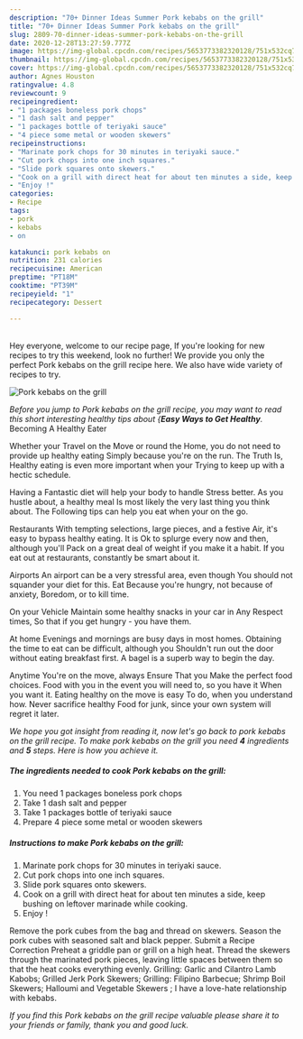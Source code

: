 ```yaml
---
description: "70+ Dinner Ideas Summer Pork kebabs on the grill"
title: "70+ Dinner Ideas Summer Pork kebabs on the grill"
slug: 2809-70-dinner-ideas-summer-pork-kebabs-on-the-grill
date: 2020-12-28T13:27:59.777Z
image: https://img-global.cpcdn.com/recipes/5653773382320128/751x532cq70/pork-kebabs-on-the-grill-recipe-main-photo.jpg
thumbnail: https://img-global.cpcdn.com/recipes/5653773382320128/751x532cq70/pork-kebabs-on-the-grill-recipe-main-photo.jpg
cover: https://img-global.cpcdn.com/recipes/5653773382320128/751x532cq70/pork-kebabs-on-the-grill-recipe-main-photo.jpg
author: Agnes Houston
ratingvalue: 4.8
reviewcount: 9
recipeingredient:
- "1 packages boneless pork chops"
- "1 dash salt and pepper"
- "1 packages bottle of teriyaki sauce"
- "4 piece some metal or wooden skewers"
recipeinstructions:
- "Marinate pork chops for 30 minutes in teriyaki sauce."
- "Cut pork chops into one inch squares."
- "Slide pork squares onto skewers."
- "Cook on a grill with direct heat for about ten minutes a side, keep bushing on leftover marinade while cooking."
- "Enjoy !"
categories:
- Recipe
tags:
- pork
- kebabs
- on

katakunci: pork kebabs on 
nutrition: 231 calories
recipecuisine: American
preptime: "PT18M"
cooktime: "PT39M"
recipeyield: "1"
recipecategory: Dessert

---
```

<br>
Hey everyone, welcome to our recipe page, If you're looking for new recipes to try this weekend, look no further! We provide you only the perfect Pork kebabs on the grill recipe here. We also have wide variety of recipes to try.
<br>


![Pork kebabs on the grill](https://img-global.cpcdn.com/recipes/5653773382320128/751x532cq70/pork-kebabs-on-the-grill-recipe-main-photo.jpg)

<i>Before you jump to Pork kebabs on the grill recipe, you may want to read this short interesting healthy tips about {<strong>Easy Ways to Get Healthy</strong>.</i>
Becoming A Healthy Eater

Whether your Travel on the Move or round the
Home, you do not need to provide up healthy eating
Simply because you're on the run. The Truth Is,
Healthy eating is even more important when your
Trying to keep up with a hectic schedule.

Having a Fantastic diet will help your body to handle
Stress better. As you hustle about, a healthy meal
Is most likely the very last thing you think about. The
Following tips can help you eat when your on the go.

Restaurants
With tempting selections, large pieces, and a festive
Air, it's easy to bypass healthy eating. It is 
Ok to splurge every now and then, although you'll
Pack on a great deal of weight if you make it a habit.
If you eat out at restaurants, constantly be smart
about it.

Airports
An airport can be a very stressful area, even though 
You should not squander your diet for this. Eat
Because you're hungry, not because of anxiety,
Boredom, or to kill time.

On your Vehicle 
Maintain some healthy snacks in your car in Any Respect times,
So that if you get hungry - you have them.

At home
Evenings and mornings are busy days in most homes.
Obtaining the time to eat can be difficult, although you
Shouldn't run out the door without eating breakfast
first. 
A bagel is a superb way to begin the day.

Anytime You're on the move, always Ensure That you
Make the perfect food choices. 
Food with you in the event you will need to, so you have it
When you want it. Eating healthy on the move is easy
To do, when you understand how. Never sacrifice healthy
Food for junk, since your own system will regret it later.


<i>We hope you got insight from reading it, now let's go back to pork kebabs on the grill recipe. To make pork kebabs on the grill you need <strong>4</strong> ingredients and <strong>5</strong> steps. Here is how you achieve it.
</i>

##### The ingredients needed to cook Pork kebabs on the grill:

1. You need 1 packages boneless pork chops
1. Take 1 dash salt and pepper
1. Take 1 packages bottle of teriyaki sauce
1. Prepare 4 piece some metal or wooden skewers


##### Instructions to make Pork kebabs on the grill:

1. Marinate pork chops for 30 minutes in teriyaki sauce.
1. Cut pork chops into one inch squares.
1. Slide pork squares onto skewers.
1. Cook on a grill with direct heat for about ten minutes a side, keep bushing on leftover marinade while cooking.
1. Enjoy !


Remove the pork cubes from the bag and thread on skewers. Season the pork cubes with seasoned salt and black pepper. Submit a Recipe Correction Preheat a griddle pan or grill on a high heat. Thread the skewers through the marinated pork pieces, leaving little spaces between them so that the heat cooks everything evenly. Grilling: Garlic and Cilantro Lamb Kabobs; Grilled Jerk Pork Skewers; Grilling: Filipino Barbecue; Shrimp Boil Skewers; Halloumi and Vegetable Skewers ; I have a love-hate relationship with kebabs. 

<i>If you find this Pork kebabs on the grill recipe valuable please share it to your friends or family, thank you and good luck.</i>
